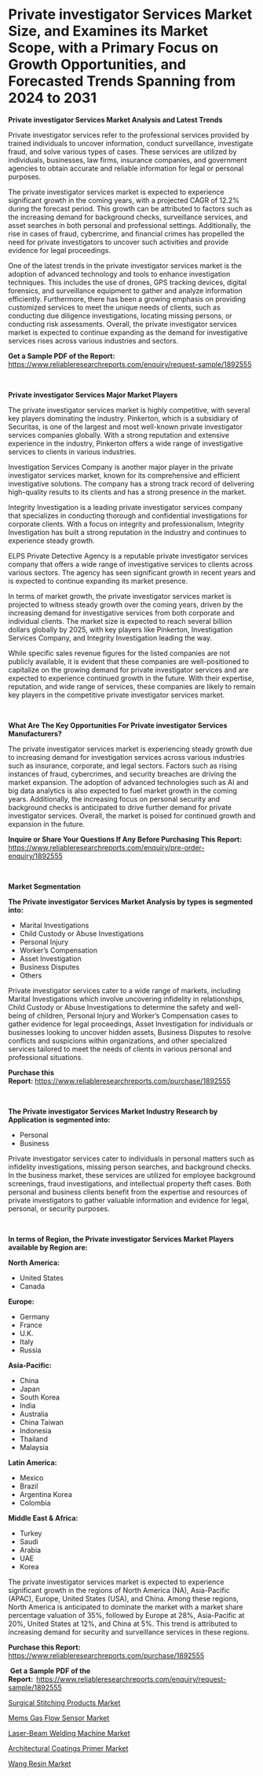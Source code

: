 <p><h1>Private investigator Services Market Size, and Examines its Market Scope, with a Primary Focus on Growth Opportunities, and Forecasted Trends Spanning from 2024 to 2031</h1></p><p><strong>Private investigator Services Market Analysis and Latest Trends</strong></p>
<p><p>Private investigator services refer to the professional services provided by trained individuals to uncover information, conduct surveillance, investigate fraud, and solve various types of cases. These services are utilized by individuals, businesses, law firms, insurance companies, and government agencies to obtain accurate and reliable information for legal or personal purposes.</p><p>The private investigator services market is expected to experience significant growth in the coming years, with a projected CAGR of 12.2% during the forecast period. This growth can be attributed to factors such as the increasing demand for background checks, surveillance services, and asset searches in both personal and professional settings. Additionally, the rise in cases of fraud, cybercrime, and financial crimes has propelled the need for private investigators to uncover such activities and provide evidence for legal proceedings.</p><p>One of the latest trends in the private investigator services market is the adoption of advanced technology and tools to enhance investigation techniques. This includes the use of drones, GPS tracking devices, digital forensics, and surveillance equipment to gather and analyze information efficiently. Furthermore, there has been a growing emphasis on providing customized services to meet the unique needs of clients, such as conducting due diligence investigations, locating missing persons, or conducting risk assessments. Overall, the private investigator services market is expected to continue expanding as the demand for investigative services rises across various industries and sectors.</p></p>
<p><strong>Get a Sample PDF of the Report:&nbsp;</strong> <a href="https://www.reliableresearchreports.com/enquiry/request-sample/1892555">https://www.reliableresearchreports.com/enquiry/request-sample/1892555</a></p>
<p>&nbsp;</p>
<p><strong>Private investigator Services Major Market Players</strong></p>
<p><p>The private investigator services market is highly competitive, with several key players dominating the industry. Pinkerton, which is a subsidiary of Securitas, is one of the largest and most well-known private investigator services companies globally. With a strong reputation and extensive experience in the industry, Pinkerton offers a wide range of investigative services to clients in various industries.</p><p>Investigation Services Company is another major player in the private investigator services market, known for its comprehensive and efficient investigative solutions. The company has a strong track record of delivering high-quality results to its clients and has a strong presence in the market.</p><p>Integrity Investigation is a leading private investigator services company that specializes in conducting thorough and confidential investigations for corporate clients. With a focus on integrity and professionalism, Integrity Investigation has built a strong reputation in the industry and continues to experience steady growth.</p><p>ELPS Private Detective Agency is a reputable private investigator services company that offers a wide range of investigative services to clients across various sectors. The agency has seen significant growth in recent years and is expected to continue expanding its market presence.</p><p>In terms of market growth, the private investigator services market is projected to witness steady growth over the coming years, driven by the increasing demand for investigative services from both corporate and individual clients. The market size is expected to reach several billion dollars globally by 2025, with key players like Pinkerton, Investigation Services Company, and Integrity Investigation leading the way.</p><p>While specific sales revenue figures for the listed companies are not publicly available, it is evident that these companies are well-positioned to capitalize on the growing demand for private investigator services and are expected to experience continued growth in the future. With their expertise, reputation, and wide range of services, these companies are likely to remain key players in the competitive private investigator services market.</p></p>
<p>&nbsp;</p>
<p><strong>What Are The Key Opportunities For Private investigator Services Manufacturers?</strong></p>
<p><p>The private investigator services market is experiencing steady growth due to increasing demand for investigation services across various industries such as insurance, corporate, and legal sectors. Factors such as rising instances of fraud, cybercrimes, and security breaches are driving the market expansion. The adoption of advanced technologies such as AI and big data analytics is also expected to fuel market growth in the coming years. Additionally, the increasing focus on personal security and background checks is anticipated to drive further demand for private investigator services. Overall, the market is poised for continued growth and expansion in the future.</p></p>
<p><strong>Inquire or Share Your Questions If Any Before Purchasing This Report:</strong> <a href="https://www.reliableresearchreports.com/enquiry/pre-order-enquiry/1892555">https://www.reliableresearchreports.com/enquiry/pre-order-enquiry/1892555</a></p>
<p>&nbsp;</p>
<p><strong>Market Segmentation</strong></p>
<p><strong>The Private investigator Services Market Analysis by types is segmented into:</strong></p>
<p><ul><li>Marital Investigations</li><li>Child Custody or Abuse Investigations</li><li>Personal Injury</li><li>Worker’s Compensation</li><li>Asset Investigation</li><li>Business Disputes</li><li>Others</li></ul></p>
<p><p>Private investigator services cater to a wide range of markets, including Marital Investigations which involve uncovering infidelity in relationships, Child Custody or Abuse Investigations to determine the safety and well-being of children, Personal Injury and Worker’s Compensation cases to gather evidence for legal proceedings, Asset Investigation for individuals or businesses looking to uncover hidden assets, Business Disputes to resolve conflicts and suspicions within organizations, and other specialized services tailored to meet the needs of clients in various personal and professional situations.</p></p>
<p><strong>Purchase this Report:&nbsp;</strong><a href="https://www.reliableresearchreports.com/purchase/1892555">https://www.reliableresearchreports.com/purchase/1892555</a></p>
<p>&nbsp;</p>
<p><strong>The Private investigator Services Market Industry Research by Application is segmented into:</strong></p>
<p><ul><li>Personal</li><li>Business</li></ul></p>
<p><p>Private investigator services cater to individuals in personal matters such as infidelity investigations, missing person searches, and background checks. In the business market, these services are utilized for employee background screenings, fraud investigations, and intellectual property theft cases. Both personal and business clients benefit from the expertise and resources of private investigators to gather valuable information and evidence for legal, personal, or security purposes.</p></p>
<p>&nbsp;</p>
<p><strong>In terms of Region, the Private investigator Services Market Players available by Region are:</strong></p>
<p>
    <p> <strong> North America: </strong>
        <ul>
            <li>United States</li>
            <li>Canada</li>
        </ul>
        </p> 
    <p> <strong> Europe: </strong>
        <ul>
            <li>Germany</li>
            <li>France</li>
            <li>U.K.</li>
            <li>Italy</li>
            <li>Russia</li>
        </ul>
        </p> 
    <p> <strong> Asia-Pacific: </strong>
        <ul>
            <li>China</li>
            <li>Japan</li>
            <li>South Korea</li>
            <li>India</li>
            <li>Australia</li>
            <li>China Taiwan</li>
            <li>Indonesia</li>
            <li>Thailand</li>
            <li>Malaysia</li>
        </ul>
        </p> 
    <p> <strong> Latin America: </strong>
        <ul>
            <li>Mexico</li>
            <li>Brazil</li>
            <li>Argentina Korea</li>
            <li>Colombia</li>
        </ul>
        </p> 
    <p> <strong> Middle East & Africa: </strong>
        <ul>
            <li>Turkey</li>
            <li>Saudi</li>
            <li>Arabia</li>
            <li>UAE</li>
            <li>Korea</li>
        </ul>
    </p>
    </p>
<p><p>The private investigator services market is expected to experience significant growth in the regions of North America (NA), Asia-Pacific (APAC), Europe, United States (USA), and China. Among these regions, North America is anticipated to dominate the market with a market share percentage valuation of 35%, followed by Europe at 28%, Asia-Pacific at 20%, United States at 12%, and China at 5%. This trend is attributed to increasing demand for security and surveillance services in these regions.</p></p>
<p><strong>Purchase this Report: </strong><a href="https://www.reliableresearchreports.com/purchase/1892555">https://www.reliableresearchreports.com/purchase/1892555</a></p>
<p>&nbsp;<strong>Get a Sample PDF of the Report:&nbsp;&nbsp;</strong><a href="https://www.reliableresearchreports.com/enquiry/request-sample/1892555">https://www.reliableresearchreports.com/enquiry/request-sample/1892555</a></p>
<p><strong></strong></p>
<p><p><a href="https://butternut-bug-553.notion.site/Global-Surgical-Stitching-Products-Market-by-Types-Applications-and-Major-Players-with-Regional-G-6556d4aeafde43179e0a9e51b060add4">Surgical Stitching Products Market</a></p><p><a href="https://view.publitas.com/reportprime-1/mems-gas-flow-sensor-market-size-growth-and-forecast-from-2024-2031/">Mems Gas Flow Sensor Market</a></p><p><a href="https://five-trouble-98a.notion.site/Laser-Beam-Welding-Machine-Market-Offers-Provide-Insightful-Data-for-the-Time-Period-from-2024-to-20-f2302ba0f2cb4a63886cc2249443d0b5">Laser-Beam Welding Machine Market</a></p><p><a href="https://picayune-night-cbd.notion.site/Architectural-Coatings-Primer-Market-Size-Evaluating-its-Market-Trends-Growth-and-Projections-202-5735da51d3934a6598b25d2943bcb373">Architectural Coatings Primer Market</a></p><p><a href="https://view.publitas.com/reportprime-1/wang-resin-market-insights-market-players-and-forecast-till-2031/">Wang Resin Market</a></p></p>